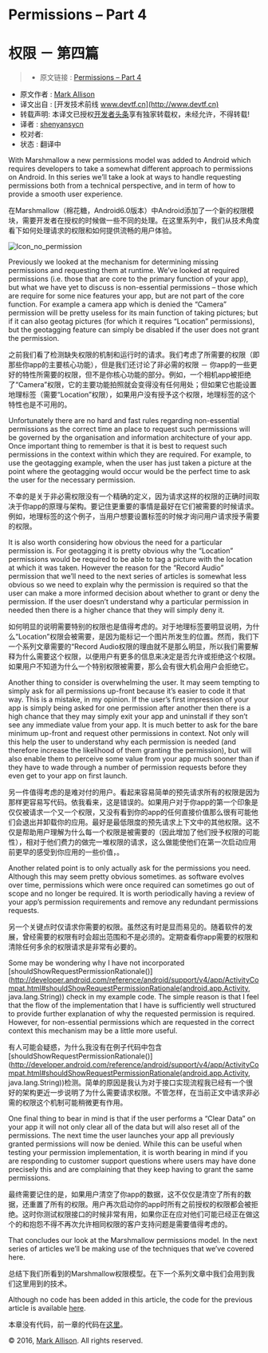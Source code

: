 # Permissions – Part 4
# 权限 － 第四篇

> * 原文链接 : [Permissions – Part 4](https://blog.stylingandroid.com/permissions-part-4/)
* 原文作者 : [Mark Allison](https://blog.stylingandroid.com/)
* 译文出自 : [开发技术前线 www.devtf.cn](http://www.devtf.cn)
* 转载声明: 本译文已授权[开发者头条](http://toutiao.io/download)享有独家转载权，未经允许，不得转载!
* 译者 : [shenyansycn](https://github.com/shenyansycn) 
* 校对者: 
* 状态 :  翻译中

With Marshmallow a new permissions model was added to Android which requires developers to take a somewhat different approach to permissions on Android. In this series we’ll take a look at ways to handle requesting permissions both from a technical perspective, and in term of how to provide a smooth user experience.

在Marshmallow（棉花糖，Android6.0版本）中Android添加了一个新的权限模块，需要开发者在授权的时候做一些不同的处理。在这里系列中，我们从技术角度看下如何处理请求的权限和如何提供流畅的用户体验。


![Icon_no_permission](https://i0.wp.com/blog.stylingandroid.com/wp-content/uploads/2015/12/Icon_no_permission.png?w=240)

Previously we looked at the mechanism for determining missing permissions and requesting them at runtime. We’ve looked at required permissions (i.e. those that are core to the primary function of your app), but what we have yet to discuss is non-essential permissions – those which are require for some nice features your app, but are not part of the core function. For example a camera app which is denied the “Camera” permission will be pretty useless for its main function of taking pictures; but if it can also geotag pictures (for which it requires “Location” permissions), but the geotagging feature can simply be disabled if the user does not grant the permission.

之前我们看了检测缺失权限的机制和运行时的请求。我们考虑了所需要的权限（即那些你app的主要核心功能），但是我们还讨论了非必需的权限 － 你app的一些更好的特性所需要的权限，但不是你核心功能的部分。例如，一个相机app被拒绝了“Camera”权限，它的主要功能拍照就会变得没有任何用处；但如果它也能设置地理标签（需要“Location”权限），如果用户没有授予这个权限，地理标签的这个特性也是不可用的。

Unfortunately there are no hard and fast rules regarding non-essential permissions as the correct time an place to request such permissions will be governed by the organisation and information architecture of your app. Once important thing to remember is that it is best to request such permissions in the context within which they are required. For example, to use the geotagging example, when the user has just taken a picture at the point where the geotagging would occur would be the perfect time to ask the user for the necessary permission.

不幸的是关于非必需权限没有一个精确的定义，因为请求这样的权限的正确时间取决于你app的原理与架构。要记住更重要的事情是最好在它们被需要的时候请求。例如，地理标签的这个例子，当用户想要设置标签的时候才询问用户请求授予需要的权限。

It is also worth considering how obvious the need for a particular permission is. For geotagging it is pretty obvious why the “Location” permissions would be required to be able to tag a picture with the location at which it was taken. However the reason for the “Record Audio” permission that we’ll need to the next series of articles is somewhat less obvious so we need to explain why the permission is required so that the user can make a more informed decision about whether to grant or deny the permission. If the user doesn’t understand why a particular permission in needed then there is a higher chance that they will simply deny it.

如何明显的说明需要特别的权限也是值得考虑的。对于地理标签要明显说明，为什么“Location”权限会被需要，是因为能标记一个图片所发生的位置。然而，我们下一个系列文章需要的“Record Audio权限的理由就不是那么明显，所以我们需要解释为什么需要这个权限，以便用户有更多的信息来决定是否允许或拒绝这个权限。如果用户不知道为什么一个特别权限被需要，那么会有很大机会用户会拒绝它。

Another thing to consider is overwhelming the user. It may seem tempting to simply ask for all permissions up-front because it’s easier to code it that way. This is a mistake, in my opinion. If the user’s first impression of your app is simply being asked for one permission after another then there is a high chance that they may simply exit your app and uninstall if they son’t see any immediate value from your app. It is much better to ask for the bare minimum up-front and request other permissions in context. Not only will this help the user to understand why each permission is needed (and therefore increase the likelihood of them granting the permission), but will also enable them to perceive some value from your app much sooner than if they have to wade through a number of permission requests before they even get to your app on first launch.

另一件值得考虑的是难对付的用户。看起来容易简单的预先请求所有的权限是因为那样更容易写代码。依我看来，这是错误的。如果用户对于你app的第一个印象是仅仅被请求一个又一个权限，又没有看到你的app的任何直接价值那么很有可能他们会退出并卸载你的应用。最好是最低限度的预先请求上下文中的其他权限。这不仅是帮助用户理解为什么每一个权限是被需要的（因此增加了他们授予权限的可能性），相对于他们费力的做完一堆权限的请求，这么做能使他们在第一次启动应用前更早的感受到你应用的一些价值，。

Another related point is to only actually ask for the permissions you need. Although this may seem pretty obvious sometimes. as software evolves over time, permissions which were once required can sometimes go out of scope and no longer be required. It is worth periodically having a review of your app’s permission requirements and remove any redundant permissions requests.

另一个关键点时仅请求你需要的权限。虽然这有时是显而易见的。随着软件的发展，曾经需要的权限有时会超出范围和不是必须的。定期查看你app需要的权限和清除任何多余的权限请求是非常有必要的。

Some may be wondering why I have not incorporated [shouldShowRequestPermissionRationale()](http://developer.android.com/reference/android/support/v4/app/ActivityCompat.html#shouldShowRequestPermissionRationale(android.app.Activity, java.lang.String)) check in my example code. The simple reason is that I feel that the flow of the implementation that I have is sufficiently well structured to provide further explanation of why the requested permission is required. However, for non-essential permissions which are requested in the correct context this mechanism may be a little more useful.

有人可能会疑惑，为什么我没有在例子代码中包含[shouldShowRequestPermissionRationale()](http://developer.android.com/reference/android/support/v4/app/ActivityCompat.html#shouldShowRequestPermissionRationale(android.app.Activity, java.lang.String))检测。简单的原因是我认为对于接口实现流程我已经有一个很好的架构更近一步说明了为什么需要请求权限。不管怎样，在当前正文中请求非必需的权限这个机制可能稍微更有作用。

One final thing to bear in mind is that if the user performs a “Clear Data” on your app it will not only clear all of the data but will also reset all of the permissions. The next time the user launches your app all previously granted permissions will now be denied. While this can be useful when testing your permission implementation, it is worth bearing in mind if you are responding to customer support questions where users may have done precisely this and are complaining that they keep having to grant the same permissions.

最终需要记住的是，如果用户清空了你app的数据，这不仅仅是清空了所有的数据，还重置了所有的权限。用户再次启动你的app时所有之前授权的权限都会被拒绝。这时你测试权限接口的时候非常有用，如果你正在应对他们可能已经正在做这个的和抱怨不得不再次允许相同权限的客户支持问题是需要值得考虑的。

That concludes our look at the Marshmallow permissions model. In the next series of articles we’ll be making use of the techniques that we’ve covered here.

总结下我们所看到的Marshmallow权限模型。在下一个系列文章中我们会用到我们这里用到的技术。

Although no code has been added in this article, the code for the previous article is available [here](https://github.com/StylingAndroid/Permissions/tree/Part3).

本章没有代码，前一章的代码在[这里](https://github.com/StylingAndroid/Permissions/tree/Part3)。

© 2016, [Mark Allison](https://blog.stylingandroid.com/). All rights reserved.

